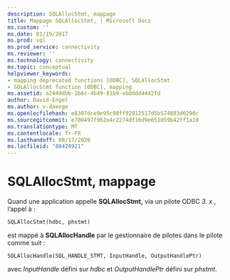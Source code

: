 ```yaml
---
description: SQLAllocStmt, mappage
title: Mappage SQLAllocStmt, | Microsoft Docs
ms.custom: ''
ms.date: 01/19/2017
ms.prod: sql
ms.prod_service: connectivity
ms.reviewer: ''
ms.technology: connectivity
ms.topic: conceptual
helpviewer_keywords:
- mapping deprecated functions [ODBC], SQLAllocStmt
- SQLAllocStmt function [ODBC], mapping
ms.assetid: a2449dbb-1b6c-4b49-81b9-ebdddd4442fd
author: David-Engel
ms.author: v-daenge
ms.openlocfilehash: e8307dce9e95c98ff92912517d5b574883d6298c
ms.sourcegitcommit: e700497f962e4c2274df16d9e651059b42ff1a10
ms.translationtype: MT
ms.contentlocale: fr-FR
ms.lasthandoff: 08/17/2020
ms.locfileid: "88424921"
---
```

# <a name="sqlallocstmt-mapping"></a>SQLAllocStmt, mappage
Quand une application appelle **SQLAllocStmt,** via un pilote ODBC *3. x* , l’appel à :  
  
```  
SQLAllocStmt(hdbc, phstmt)  
```  
  
 est mappé à **SQLAllocHandle** par le gestionnaire de pilotes dans le pilote comme suit :  
  
```  
SQLAllocHandle(SQL_HANDLE_STMT, InputHandle, OutputHandlePtr)  
```  
  
 avec *InputHandle* défini sur *hdbc* et *OutputHandlePtr* défini sur *phstmt*.
